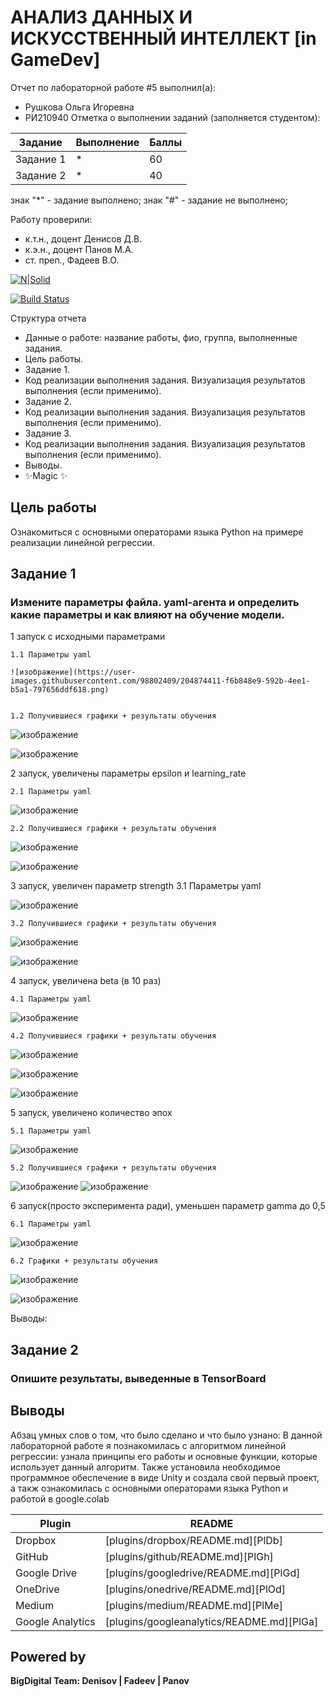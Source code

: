 # АНАЛИЗ ДАННЫХ И ИСКУССТВЕННЫЙ ИНТЕЛЛЕКТ [in GameDev]
Отчет по лабораторной работе #5 выполнил(а):
- Рушкова Ольга Игоревна
- РИ210940
Отметка о выполнении заданий (заполняется студентом):

| Задание | Выполнение | Баллы |
| ------ | ------ | ------ |
| Задание 1 | * | 60 |
| Задание 2 | * | 40 |

знак "*" - задание выполнено; знак "#" - задание не выполнено;

Работу проверили:
- к.т.н., доцент Денисов Д.В.
- к.э.н., доцент Панов М.А.
- ст. преп., Фадеев В.О.

[![N|Solid](https://cldup.com/dTxpPi9lDf.thumb.png)](https://nodesource.com/products/nsolid)

[![Build Status](https://travis-ci.org/joemccann/dillinger.svg?branch=master)](https://travis-ci.org/joemccann/dillinger)

Структура отчета

- Данные о работе: название работы, фио, группа, выполненные задания.
- Цель работы.
- Задание 1.
- Код реализации выполнения задания. Визуализация результатов выполнения (если применимо).
- Задание 2.
- Код реализации выполнения задания. Визуализация результатов выполнения (если применимо).
- Задание 3.
- Код реализации выполнения задания. Визуализация результатов выполнения (если применимо).
- Выводы.
- ✨Magic ✨

## Цель работы
Ознакомиться с основными операторами языка Python на примере реализации линейной регрессии.

## Задание 1
### Измените параметры файла. yaml-агента и определить какие параметры и как влияют на обучение модели.
1 запуск с исходными параметрами

    1.1 Параметры yaml

    ![изображение](https://user-images.githubusercontent.com/98802409/204874411-f6b848e9-592b-4ee1-b5a1-797656ddf618.png)


    1.2 Получившиеся графики + результаты обучения

![изображение](https://user-images.githubusercontent.com/98802409/204845678-7cfea7d5-0614-4c3d-a8d8-062203f81025.png)

![изображение](https://user-images.githubusercontent.com/98802409/204847174-885a1615-8d15-4fa2-8c88-bec926967946.png)


2 запуск, увеличены параметры epsilon и learning_rate

    2.1 Параметры yaml

![изображение](https://user-images.githubusercontent.com/98802409/204858029-ed70a8b6-9421-44e0-a7f9-7ecd537fb85b.png)

    2.2 Получившиеся графики + результаты обучения
 
 ![изображение](https://user-images.githubusercontent.com/98802409/204858601-99e73156-76d6-43cb-94b6-c8553de249c8.png)
 
 ![изображение](https://user-images.githubusercontent.com/98802409/204858671-ad5572a9-3320-4583-ab96-4402274b069a.png)
 
3 запуск, увеличен параметр strength
    3.1 Параметры yaml

![изображение](https://user-images.githubusercontent.com/98802409/204864704-7f69cf24-f357-4bb6-9a30-968e5c14ced0.png)


    3.2 Получившиеся графики + результаты обучения
![изображение](https://user-images.githubusercontent.com/98802409/204864923-95ee900f-ec6b-47aa-b61f-da23f3eba0bd.png)

![изображение](https://user-images.githubusercontent.com/98802409/204864983-d078b7a8-0a38-4370-bb8b-e06a9d84fc42.png)


 4 запуск, увеличена beta (в 10 раз)
 
    4.1 Параметры yaml
    
![изображение](https://user-images.githubusercontent.com/98802409/204867168-ee3fb6f2-1117-49a7-9545-5ffc630e3e6a.png)



    4.2 Получившиеся графики + результаты обучения
    
![изображение](https://user-images.githubusercontent.com/98802409/204867560-8b23e995-1951-4df6-8a64-a5dc5fb0b30d.png)

![изображение](https://user-images.githubusercontent.com/98802409/204867763-d09f7a12-60fd-4e62-9f85-bf0c97758c65.png)

![изображение](https://user-images.githubusercontent.com/98802409/204869414-ceb1cc38-bade-4b81-b537-3a0d88eb8d33.png)




5 запуск, увеличено количество эпох

    5.1 Параметры yaml

![изображение](https://user-images.githubusercontent.com/98802409/204870475-1d1a5c2c-11bb-43da-9383-b3a06df9fb12.png)



    5.2 Получившиеся графики + результаты обучения

![изображение](https://user-images.githubusercontent.com/98802409/204870408-ac59f693-a324-4004-a899-5a9e945c18f3.png)
![изображение](https://user-images.githubusercontent.com/98802409/204870798-780e1fb1-7f51-4f4b-9ef1-37461cda076c.png)


6 запуск(просто эксперимента ради), уменьшен параметр gamma до 0,5

    6.1 Параметры yaml
![изображение](https://user-images.githubusercontent.com/98802409/204874065-0b8a4b59-19bf-4a89-8ad9-09dbd5201506.png)

    6.2 Графики + результаты обучения
    
![изображение](https://user-images.githubusercontent.com/98802409/204873992-08172efc-321d-4c4d-9a2c-444f5a31b416.png)

![изображение](https://user-images.githubusercontent.com/98802409/204874029-6948b731-254b-4b0f-9369-88a8580a1429.png)
 
 
Выводы: 



## Задание 2
### Опишите результаты, выведенные в TensorBoard




## Выводы

Абзац умных слов о том, что было сделано и что было узнано:
В данной лабораторной работе я познакомилась с алгоритмом линейной регрессии: узнала принципы его работы и основные функции, которые использует данный алгоритм. Также установила необходимое программное обеспечение в виде Unity и создала свой первый проект, а такж ознакомилась с основными операторами языка Python и работой в google.colab


| Plugin | README |
| ------ | ------ |
| Dropbox | [plugins/dropbox/README.md][PlDb] |
| GitHub | [plugins/github/README.md][PlGh] |
| Google Drive | [plugins/googledrive/README.md][PlGd] |
| OneDrive | [plugins/onedrive/README.md][PlOd] |
| Medium | [plugins/medium/README.md][PlMe] |
| Google Analytics | [plugins/googleanalytics/README.md][PlGa] |

## Powered by

**BigDigital Team: Denisov | Fadeev | Panov**
